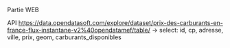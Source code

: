 Partie WEB

API https://data.opendatasoft.com/explore/dataset/prix-des-carburants-en-france-flux-instantane-v2%40opendatamef/table/ 
-> select: id, cp, adresse, ville, prix, geom, carburants_disponibles
